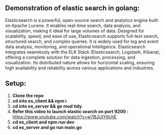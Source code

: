 ## Demonstration of elastic search in golang:

Elasticsearch is a powerful, open-source search and analytics engine built on Apache Lucene. It enables real-time search, data analysis, and visualization, making it ideal for large volumes of data. Designed for scalability, speed, and ease of use, Elasticsearch supports full-text search, structured search, and complex queries. It is widely used for log and event data analysis, monitoring, and operational intelligence. Elasticsearch integrates seamlessly with the ELK Stack (Elasticsearch, Logstash, Kibana), offering a complete solution for data ingestion, processing, and visualization. Its distributed nature allows for horizontal scaling, ensuring high availability and reliability across various applications and industries.

## Setup:
1. **Clone the repo**
2. **cd into es_client && npm i**
3. **cd into es_server && go mod tidy**
4. **Refer this video to launch elastic search on port 9200 :** https://www.youtube.com/watch?v=w7BJUtY6chE
5. **cd es_client and npm run dev**
6. **cd es_server and go run main.go**